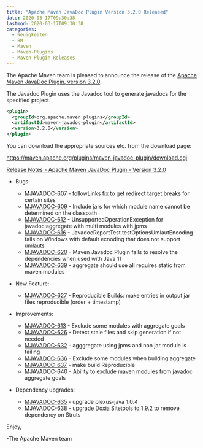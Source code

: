 ```yaml
---
title: "Apache Maven JavaDoc Plugin Version 3.2.0 Released"
date: 2020-03-17T09:30:38
lastmod: 2020-03-17T09:30:38
categories:
  - Neuigkeiten
  - BM
  - Maven
  - Maven-Plugins
  - Maven-Plugin-Releases
---
```

The Apache Maven team is pleased to announce the release of the 
[Apache Maven JavaDoc Plugin, version 3.2.0](https://maven.apache.org/plugins/maven-javadoc-plugin).

The Javadoc Plugin uses the Javadoc tool to generate javadocs for the
specified project. 


```xml
<plugin>
  <groupId>org.apache.maven.plugins</groupId>
  <artifactId>maven-javadoc-plugin</artifactId>
  <version>3.2.0</version>
</plugin>
```

You can download the appropriate sources etc. from the download page:

https://maven.apache.org/plugins/maven-javadoc-plugin/download.cgi

<!-- more -->

[Release Notes - Apache Maven JavaDoc Plugin - Version 3.2.0](https://issues.apache.org/jira/secure/ReleaseNote.jspa?projectId=12317529&version=12345698)

* Bugs:

  * [MJAVADOC-607](https://issues.apache.org/jira/browse/MJAVADOC-607) - followLinks fix to get redirect target breaks for certain sites
  * [MJAVADOC-609](https://issues.apache.org/jira/browse/MJAVADOC-609) - Include jars for which module name cannot be determined on the classpath
  * [MJAVADOC-612](https://issues.apache.org/jira/browse/MJAVADOC-612) - UnsupportedOperationException for javadoc:aggregate with multi modules with jpms
  * [MJAVADOC-616](https://issues.apache.org/jira/browse/MJAVADOC-616) - JavadocReportTest.testOptionsUmlautEncoding fails on Windows with default ecnoding that does not support umlauts
  * [MJAVADOC-620](https://issues.apache.org/jira/browse/MJAVADOC-620) - Maven Javadoc Plugin fails to resolve the dependencies when used with Java 11
  * [MJAVADOC-639](https://issues.apache.org/jira/browse/MJAVADOC-639) - aggregate should use all requires static from maven modules

* New Feature:

  * [MJAVADOC-627](https://issues.apache.org/jira/browse/MJAVADOC-627) - Reproducible Builds: make entries in output jar files reproducible (order + timestamp)

* Improvements:

  * [MJAVADOC-613](https://issues.apache.org/jira/browse/MJAVADOC-613) - Exclude some modules with aggregate goals
  * [MJAVADOC-626](https://issues.apache.org/jira/browse/MJAVADOC-626) - Detect stale files and skip generation if not needed
  * [MJAVADOC-632](https://issues.apache.org/jira/browse/MJAVADOC-632) - agggregate using jpms and non jar module is failing
  * [MJAVADOC-636](https://issues.apache.org/jira/browse/MJAVADOC-636) - Exclude some modules when building aggregate
  * [MJAVADOC-637](https://issues.apache.org/jira/browse/MJAVADOC-637) - make build Reproducible
  * [MJAVADOC-640](https://issues.apache.org/jira/browse/MJAVADOC-640) - Ability to exclude maven modules from javadoc aggregate goals

* Dependency upgrades:

  * [MJAVADOC-635](https://issues.apache.org/jira/browse/MJAVADOC-635) - upgrade plexus-java 1.0.4
  * [MJAVADOC-638](https://issues.apache.org/jira/browse/MJAVADOC-638) - upgrade Doxia Sitetools to 1.9.2 to remove dependency on Struts

Enjoy,

-The Apache Maven team 
